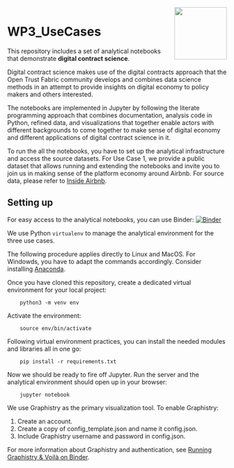 <img src="https://secureservercdn.net/160.153.137.210/86v.eb1.myftpupload.com/wp-content/uploads/2020/09/Logos-3.png?time=1625746717" align="right" width="120"/>

# WP3_UseCases

This repository includes a set of analytical notebooks that demonstrate **digital contract science**.

Digital contract science makes use of the digital contracts approach that the Open Trust Fabric community develops and combines data science methods in an attempt to provide insights on digital economy to policy makers and others interested.

The notebooks are implemented in Jupyter by following the literate programming approach that combines documentation, analysis code in Python, refined data, and visualizations that together enable actors with different backgrounds to come together to make sense of digital economy and different applications of digital contract science in it.

To run the all the notebooks, you have to set up the analytical infrastructure and access the source datasets. For Use Case 1, we provide a public dataset that allows running and extending the notebooks and invite you to join us in making sense of the platform economy around Airbnb. For source data, please refer to [Inside Airbnb](http://insideairbnb.com/get-the-data.html).

## Setting up

For easy access to the analytical notebooks, you can use Binder: [![Binder](https://mybinder.org/badge_logo.svg)](https://mybinder.org/v2/gh/OpenTrustFabric/WP3_UseCases/HEAD)

We use Python <code>virtualenv</code> to manage the analytical environment for the three use cases.

The following procedure applies directly to Linux and MacOS. For Windowds, you have to adapt the commands accordingly. Consider installing [Anaconda](https://www.anaconda.com/).

Once you have cloned this repository, create a dedicated virtual environment for your local project:

        python3 -m venv env

Activate the environment:

		source env/bin/activate

Following virtual environment practices, you can install the needed modules and libraries all in one go:

		pip install -r requirements.txt
		
Now we should be ready to fire off Jupyter. Run the server and the analytical environment should open up in your browser:

		jupyter notebook

We use Graphistry as the primary visualization tool. To enable Graphistry:

1. Create an account.
2. Create a copy of config_template.json and name it config.json. 
3. Include Graphistry username and password in config.json. 

For more information about Graphistry and authentication, see  [Running Graphistry & Voilà on Binder](https://github.com/graphistry/pygraphistry/issues/240).
